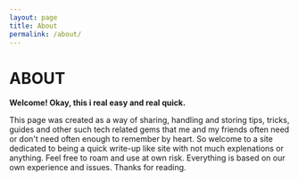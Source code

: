 ```yaml
---
layout: page
title: About
permalink: /about/
---
```


# ABOUT
**Welcome! Okay, this i real easy and real quick.** 

This page was created as a way of sharing, handling and storing tips, tricks, guides and other such tech related gems that me and my friends often need or don't need often enough to remember by heart. So welcome to a site dedicated to being a quick write-up like site with not much explenations or anything. Feel free to roam and use at own risk. Everything is based on our own experience and issues. Thanks for reading.